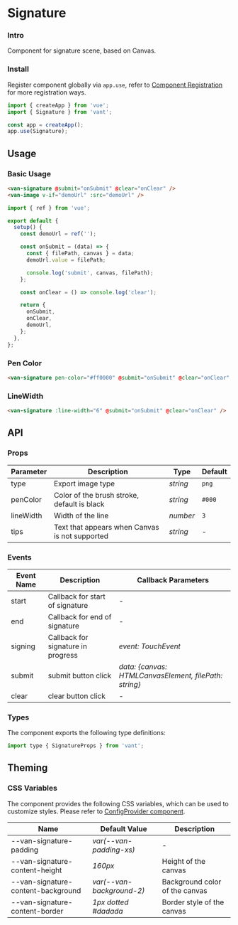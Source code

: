# Signature

### Intro

Component for signature scene, based on Canvas.

### Install

Register component globally via `app.use`, refer to [Component Registration](#/en-US/advanced-usage#zu-jian-zhu-ce) for more registration ways.

```js
import { createApp } from 'vue';
import { Signature } from 'vant';

const app = createApp();
app.use(Signature);
```

## Usage

### Basic Usage

```html
<van-signature @submit="onSubmit" @clear="onClear" />
<van-image v-if="demoUrl" :src="demoUrl" />
```

```js
import { ref } from 'vue';

export default {
  setup() {
    const demoUrl = ref('');

    const onSubmit = (data) => {
      const { filePath, canvas } = data;
      demoUrl.value = filePath;

      console.log('submit', canvas, filePath);
    };

    const onClear = () => console.log('clear');

    return {
      onSubmit,
      onClear,
      demoUrl,
    };
  },
};
```

### Pen Color

```html
<van-signature pen-color="#ff0000" @submit="onSubmit" @clear="onClear" />
```

### LineWidth

```html
<van-signature :line-width="6" @submit="onSubmit" @clear="onClear" />
```

## API

### Props

| Parameter | Description | Type | Default |
| --- | --- | --- | --- |
| type | Export image type | _string_ | `png` |
| penColor | Color of the brush stroke, default is black | _string_ | `#000` |
| lineWidth | Width of the line | _number_ | `3` |
| tips | Text that appears when Canvas is not supported | _string_ | - |

### Events

| Event Name | Description | Callback Parameters |
| --- | --- | --- |
| start | Callback for start of signature | - |
| end | Callback for end of signature | - |
| signing | Callback for signature in progress | _event: TouchEvent_ |
| submit | submit button click | _data: {canvas: HTMLCanvasElement, filePath: string}_ |
| clear | clear button click | - |

### Types

The component exports the following type definitions:

```js
import type { SignatureProps } from 'vant';
```

## Theming

### CSS Variables

The component provides the following CSS variables, which can be used to customize styles. Please refer to [ConfigProvider component](#/en-US/config-provider).

| Name | Default Value | Description |
| --- | --- | --- |
| --van-signature-padding | _var(--van-padding-xs)_ | - |
| --van-signature-content-height | _160px_ | Height of the canvas |
| --van-signature-content-background | _var(--van-background-2)_ | Background color of the canvas |
| --van-signature-content-border | _1px dotted #dadada_ | Border style of the canvas |

